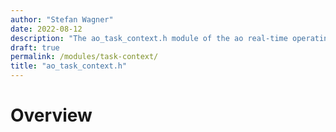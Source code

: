```yaml
---
author: "Stefan Wagner"
date: 2022-08-12
description: "The ao_task_context.h module of the ao real-time operating system."
draft: true
permalink: /modules/task-context/
title: "ao_task_context.h"
---
```


# Overview
